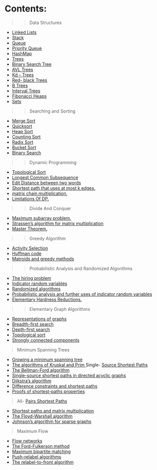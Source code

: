 # Contents:

	
>>	Data Structures

- <a href="https://github.com/RishabhSri14/Cheatsheet/tree/main/DataStructures/LinkedLists">	Linked Lists</a>
- <a href="https://github.com/RishabhSri14/Cheatsheet/tree/main/DataStructures/Stack">	Stack</a>
- <a href="https://github.com/RishabhSri14/Cheatsheet/tree/main/DataStructures/Queue">	Queue</a>
- <a href="https://github.com/RishabhSri14/Cheatsheet/tree/main/DataStructures/PriorityQueue">	Priority Queue</a>
- <a href="https://github.com/RishabhSri14/Cheatsheet/tree/main/DataStructures/HashMap">	HashMap</a>
- <a href="https://github.com/RishabhSri14/Cheatsheet/tree/main/DataStructures/HashMap">	Trees</a>
- <a href="https://github.com/RishabhSri14/Cheatsheet">	Binary Search Tree</a>
- <a href="https://github.com/RishabhSri14/Cheatsheet">	AVL Trees</a>
- <a href="https://github.com/RishabhSri14/Cheatsheet">	Kd – Trees</a>
- <a href="https://github.com/RishabhSri14/Cheatsheet">	Red- black Trees</a>
- <a href="https://github.com/RishabhSri14/Cheatsheet">	B Trees</a>
- <a href="https://github.com/RishabhSri14/Cheatsheet">	Interval Trees</a>
- <a href="https://github.com/RishabhSri14/Cheatsheet">	Fibonacci Heaps</a>
- <a href="https://github.com/RishabhSri14/Cheatsheet">	Sets</a>


>>	Searching and Sorting

- <a href="https://github.com/RishabhSri14/Cheatsheet">	Merge Sort</a>
- <a href="https://github.com/RishabhSri14/Cheatsheet">	Quicksort</a>
- <a href="https://github.com/RishabhSri14/Cheatsheet">	Heap Sort</a>
- <a href="https://github.com/RishabhSri14/Cheatsheet">	Counting Sort</a>
- <a href="https://github.com/RishabhSri14/Cheatsheet">	Radix Sort</a>
- <a href="https://github.com/RishabhSri14/Cheatsheet">	Bucket Sort</a>
- <a href="https://github.com/RishabhSri14/Cheatsheet">	Binary Search</a>

>>	Dynamic Programming

- <a href="https://github.com/RishabhSri14/Cheatsheet">	Topological Sort</a>
- <a href="https://github.com/RishabhSri14/Cheatsheet">	Longest Common Subsequence</a>
- <a href="https://github.com/RishabhSri14/Cheatsheet">	Edit Distance between two words</a>
- <a href="https://github.com/RishabhSri14/Cheatsheet">	Shortest path that uses at most k edges.</a>
- <a href="https://github.com/RishabhSri14/Cheatsheet">	matrix chain multiplication.</a>
- <a href="https://github.com/RishabhSri14/Cheatsheet">	Limitations Of DP.</a>

>>	Divide And Conquer

- <a href="https://github.com/RishabhSri14/Cheatsheet">	Maximum subarray problem.</a>
- <a href="https://github.com/RishabhSri14/Cheatsheet">	Strassen’s algorithm for matrix multiplication</a>
- <a href="https://github.com/RishabhSri14/Cheatsheet">	Master Theorem.</a>

>> 	Greedy Algorithm

- <a href="https://github.com/RishabhSri14/Cheatsheet">	Activity Selection </a>
- <a href="https://github.com/RishabhSri14/Cheatsheet">	Huffman code </a>
- <a href="https://github.com/RishabhSri14/Cheatsheet">	Matroids and greedy methods </a>

>>	Probabilistic Analysis and Randomized Algorithms 

- <a href="https://github.com/RishabhSri14/Cheatsheet"> The hiring problem </a> 
- <a href="https://github.com/RishabhSri14/Cheatsheet"> Indicator random variables </a>
- <a href="https://github.com/RishabhSri14/Cheatsheet"> Randomized algorithms </a>
- <a href="https://github.com/RishabhSri14/Cheatsheet"> Probabilistic analysis and further uses of indicator random variables </a>
- <a href="https://github.com/RishabhSri14/Cheatsheet"> Elementary Hardness Reductions. </a>

>> Elementary Graph Algorithms 

- <a href="https://github.com/RishabhSri14/Cheatsheet"> Representations of graphs </a>
- <a href="https://github.com/RishabhSri14/Cheatsheet"> Breadth-first search </a> 
- <a href="https://github.com/RishabhSri14/Cheatsheet"> Depth-first search </a>
- <a href="https://github.com/RishabhSri14/Cheatsheet"> Topological sort </a>
- <a href="https://github.com/RishabhSri14/Cheatsheet"> Strongly connected components </a>

> Minimum Spanning Trees 

- <a href="https://github.com/RishabhSri14/Cheatsheet"> Growing a minimum spanning tree </a>
- <a href="https://github.com/RishabhSri14/Cheatsheet"> The algorithms of Kruskal and Prim </a>
Single- <a href="https://github.com/RishabhSri14/Cheatsheet">Source Shortest Paths </a>
- <a href="https://github.com/RishabhSri14/Cheatsheet"> The Bellman-Ford algorithm </a> 
- <a href="https://github.com/RishabhSri14/Cheatsheet"> Single-source shortest paths in directed acyclic graphs </a> 
- <a href="https://github.com/RishabhSri14/Cheatsheet"> Dijkstra’s algorithm </a>
- <a href="https://github.com/RishabhSri14/Cheatsheet"> Difference constraints and shortest paths </a> 
- <a href="https://github.com/RishabhSri14/Cheatsheet"> Proofs of shortest-paths properties </a>
> All- <a href="https://github.com/RishabhSri14/Cheatsheet">Pairs Shortest Paths </a>
- <a href="https://github.com/RishabhSri14/Cheatsheet"> Shortest paths and matrix multiplication </a> 
- <a href="https://github.com/RishabhSri14/Cheatsheet"> The Floyd-Warshall algorithm </a>
- <a href="https://github.com/RishabhSri14/Cheatsheet"> Johnson’s algorithm for sparse graphs </a>
> Maximum Flow 
- <a href="https://github.com/RishabhSri14/Cheatsheet"> Flow networks </a>
- <a href="https://github.com/RishabhSri14/Cheatsheet"> The Ford-Fulkerson method </a> 
- <a href="https://github.com/RishabhSri14/Cheatsheet"> Maximum bipartite matching </a>
- <a href="https://github.com/RishabhSri14/Cheatsheet"> Push-relabel algorithms </a> 
- <a href="https://github.com/RishabhSri14/Cheatsheet"> The relabel-to-front algorithm </a>
